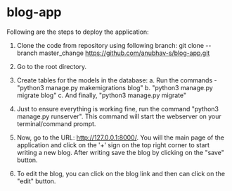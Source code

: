 # blog-app

Following are the steps to deploy the application:

1. Clone the code from repository using following branch: git clone --branch master_change https://github.com/anubhav-s/blog-app.git
2. Go to the root directory.
3. Create tables for the models in the database:
   a. Run the commands - "python3 manage.py makemigrations blog"
   b. "python3 manage.py migrate blog"
   c. And finally, "python3 manage.py migrate"
   
4. Just to ensure everything is working fine, run the command "python3 manage.py runserver". This command will 
   start the webserver on your terminal/command prompt.
5. Now, go to the URL: http://127.0.0.1:8000/. You will the main page of the application and click on the '+' sign on the top 
   right corner to start writing a new blog. After writing save the blog by clicking on the "save" button.
6. To edit the blog, you can click on the blog link and then can click on the "edit" button.
